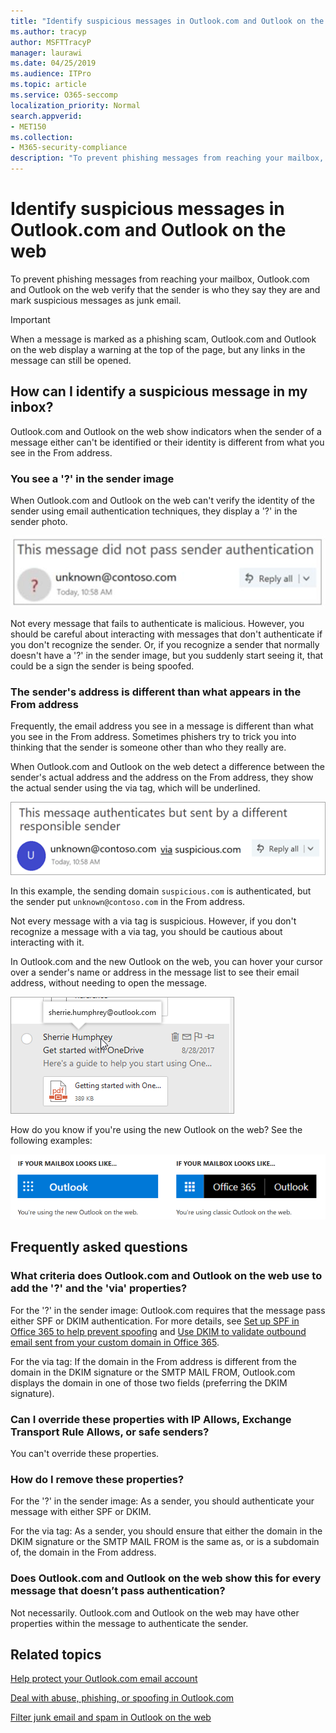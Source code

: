 ```yaml
---
title: "Identify suspicious messages in Outlook.com and Outlook on the web"
ms.author: tracyp
author: MSFTTracyP
manager: laurawi
ms.date: 04/25/2019
ms.audience: ITPro
ms.topic: article
ms.service: O365-seccomp
localization_priority: Normal
search.appverid:
- MET150
ms.collection:
- M365-security-compliance
description: "To prevent phishing messages from reaching your mailbox, Outlook.com and Outlook on the web verify that the sender is who they say they are and mark suspicious messages as junk email."
---
```


# Identify suspicious messages in Outlook.com and Outlook on the web

To prevent phishing messages from reaching your mailbox, Outlook.com and Outlook on the web verify that the sender is who they say they are and mark suspicious messages as junk email.

> [!IMPORTANT]
> When a message is marked as a phishing scam, Outlook.com and Outlook on the web display a warning at the top of the page, but any links in the message can still be opened.

## How can I identify a suspicious message in my inbox?

Outlook.com and Outlook on the web show indicators when the sender of a message either can't be identified or their identity is different from what you see in the From address.

### You see a '?' in the sender image

When Outlook.com and Outlook on the web can't verify the identity of the sender using email authentication techniques, they display a '?' in the sender photo.

![Message did not pass verification](media/message-did-not-pass-verification.jpg)

Not every message that fails to authenticate is malicious. However, you should be careful about interacting with messages that don't authenticate if you don't recognize the sender. Or, if you recognize a sender that normally doesn't have a '?' in the sender image, but you suddenly start seeing it, that could be a sign the sender is being spoofed.

### The sender's address is different than what appears in the From address

Frequently, the email address you see in a message is different than what you see in the From address. Sometimes phishers try to trick you into thinking that the sender is someone other than who they really are.

When Outlook.com and Outlook on the web detect a difference between the sender's actual address and the address on the From address, they show the actual sender using the via tag, which will be underlined.

![unverified sender alt text](media/unverified-sender-feature1.png)

In this example, the sending domain `suspicious.com` is authenticated, but the sender put `unknown@contoso.com` in the From address.

Not every message with a via tag is suspicious. However, if you don't recognize a message with a via tag, you should be cautious about interacting with it.

In Outlook.com and the new Outlook on the web, you can hover your cursor over a sender's name or address in the message list to see their email address, without needing to open the message.

![Get started with OneDrive](media/get-started-with-onedrive-message.png)

How do you know if you're using the new Outlook on the web? See the following examples:

![Outlook vs Office 365](media/outlook-vs-outlook365.png)

## Frequently asked questions

### What criteria does Outlook.com and Outlook on the web use to add the '?' and the 'via' properties?

For the '?' in the sender image:  Outlook.com requires that the message pass either SPF or DKIM authentication. For more details, see [Set up SPF in Office 365 to help prevent spoofing](set-up-spf-in-office-365-to-help-prevent-spoofing.md) and [Use DKIM to validate outbound email sent from your custom domain in Office 365](use-dkim-to-validate-outbound-email.md).

For the via tag: If the domain in the From address is different from the domain in the DKIM signature or the SMTP MAIL FROM, Outlook.com displays the domain in one of those two fields (preferring the DKIM signature).

### Can I override these properties with IP Allows, Exchange Transport Rule Allows, or safe senders?

You can't override these properties.

### How do I remove these properties?

For the '?' in the sender image: As a sender, you should authenticate your message with either SPF or DKIM.

For the via tag: As a sender, you should ensure that either the domain in the DKIM signature or the SMTP MAIL FROM is the same as, or is a subdomain of, the domain in the From address.

### Does Outlook.com and Outlook on the web show this for every message that doesn’t pass authentication?

Not necessarily. Outlook.com and Outlook on the web may have other properties within the message to authenticate the sender.

## Related topics

[Help protect your Outlook.com email account](https://support.office.com/article/a4f20fc5-4307-4ece-8231-6d4d4bd8a9ba)

[Deal with abuse, phishing, or spoofing in Outlook.com](https://support.office.com/article/0d882ea5-eedc-4bed-aebc-079ffa1105a3)

[Filter junk email and spam in Outlook on the web](https://support.office.com/article/db786e79-54e2-40cc-904f-d89d57b7f41d)
